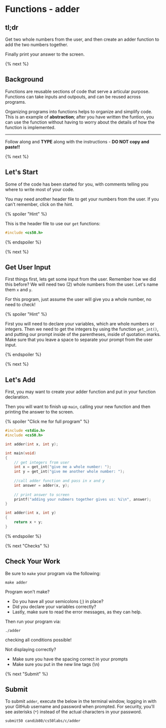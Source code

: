 # Functions - adder

## tl;dr

Get two whole numbers from the user, and then create an adder function to add the two numbers together.

Finally print your answer to the screen.

{% next %}

## Background

Functions are reusable sections of code that serve a articular purpose. Functions can take inputs and outpouts, and can be reused across programs.

Organizing programs into functions helps to organize and simplify code. This is an example of **abstraction**; after you have written the funtion, you can use the function without having to worry about the details of how the function is implemented.

---

Follow along and **TYPE** along with the instructions - **DO NOT copy and paste!!**

{% next %}

## Let's Start

Some of the code has been started for you, with comments telling you where to write most of your code.

You may need another header file to get your numbers from the user. If you can't remember, click on the hint.

{% spoiler "Hint" %}

This is the header file to use our `get` functions:

```c
#include <cs50.h>
```

{% endspoiler %}

{% next %}

## Get User Input

First things first, lets get some input from the user. Remember how we did this before? We will need two (2) whole numbers from the user. Let's name them `x` and `y`.

For this program, just assume the user will give you a whole number, no need to check!

{% spoiler "Hint" %}

First you will need to declare your variables, which are whole numbers or integers. Then we need to get the integers by using the function `get_int()`, and putting our prompt inside of the parentheses, inside of quotation marks.  Make sure that you leave a space to separate your prompt from the user input.

{% endspoiler %}

{% next %}

## Let's Add

First, you may want to create your adder function and put in your function declaration.

Then you will want to finish up `main`, calling your new function and then printing the answer to the screen.

{% spoiler "Click me for full program" %}

```c
#include <stdio.h>
#include <cs50.h>

int adder(int x, int y);

int main(void)
{
    // get integers from user
    int x = get_int("give me a whole number: ");
    int y = get_int("give me another whole number: ");
    
    //call adder function and pass in x and y
    int answer = adder(x, y);
    
    // print answer to screen
    printf("adding your nubmers together gives us: %i\n", answer);
}

int adder(int x, int y)
{
    return x + y;
}
```

{% endspoiler %}

{% next "Checks" %}

## Check Your Work

Be sure to `make` your program via the following:

```
make adder
```

Program won't make?

- Do you have all your semicolons (;) in place?
- Did you declare your variables correctly?
- Lastly, make sure to read the error messages, as they can help.

Then run your program via:

```
./adder
```

checking all conditions possible!

Not displaying correctly?

- Make sure you have the spacing correct in your prompts
- Make sure you put in the new line tags (\n)

{% next "Submit" %}

## Submit

To submit `adder`, execute the below in the terminal window, logging in with your GitHub username and password when prompted. For security, you'll see asterisks (`*`) instead of the actual characters in your password.
```
submit50 candib80/cs50labs/c/adder
```
